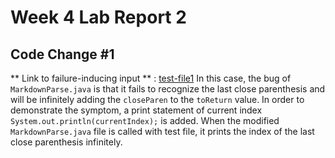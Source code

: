 # Week 4 Lab Report 2
## Code Change #1
** Link to failure-inducing input ** : [test-file1](https://github.com/zhh02/CSE15L-lab-reports/blob/main/lab-report-2/test-file1.md)
In this case, the bug of ```MarkdownParse.java``` is that it fails to recognize the last close parenthesis and will be infinitely adding the ```closeParen``` to the ```toReturn``` value. In order to demonstrate the symptom, a print statement of current index ```System.out.println(currentIndex);``` is added. When the modified ```MarkdownParse.java``` file is called with test file, it prints the index of the last close parenthesis infinitely. 
